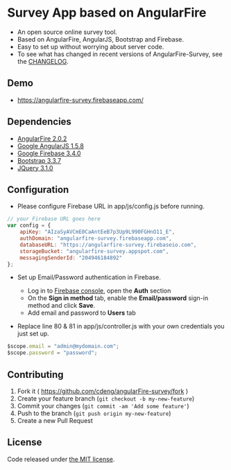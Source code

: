 
# Survey App based on AngularFire

* An open source online survey tool.
* Based on AngularFire, AngularJS, Bootstrap and Firebase.
* Easy to set up without worrying about server code.
* To see what has changed in recent versions of AngularFire-Survey, see the [CHANGELOG](https://github.com/cdeng/angularFire-survey/blob/master/CHANGELOG.md).

## Demo

* https://angularfire-survey.firebaseapp.com/

## Dependencies

* [AngularFire 2.0.2](https://github.com/firebase/angularfire)
* [Google AngularJS 1.5.8](https://angularjs.org/)
* [Google Firebase 3.4.0](https://firebase.google.com)
* [Bootstrap 3.3.7](http://getbootstrap.com/)
* [JQuery 3.1.0](https://jquery.com/)

## Configuration

* Please configure Firebase URL in app/js/config.js before running.

```javascript
// your Firebase URL goes here
var config = {
    apiKey: "AIzaSyAVCmE0CaAntEeB7p3Up9L990FGHnO11_E",
    authDomain: "angularfire-survey.firebaseapp.com",
    databaseURL: "https://angularfire-survey.firebaseio.com",
    storageBucket: "angularfire-survey.appspot.com",
    messagingSenderId: "204946184892"
};
```

* Set up Email/Password authentication in Firebase.

    - Log in to [Firebase console](https://firebase.google.com/console/),  open the **Auth** section
    - On the **Sign in method** tab, enable the **Email/password** sign-in method and click **Save**.
    - Add email and password to **Users** tab

* Replace line 80 & 81 in app/js/controller.js with your own credentials you just set up.

```javascript
$scope.email = "admin@mydomain.com";
$scope.password = "password";
```

## Contributing

1. Fork it ( https://github.com/cdeng/angularFire-survey/fork )
2. Create your feature branch (`git checkout -b my-new-feature`)
3. Commit your changes (`git commit -am 'Add some feature'`)
4. Push to the branch (`git push origin my-new-feature`)
5. Create a new Pull Request

## License

Code released under [the MIT license](https://github.com/twbs/bootstrap/blob/master/LICENSE).
